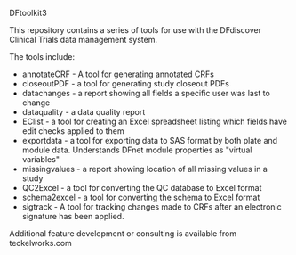DFtoolkit3

This repository contains a series of tools for use with the DFdiscover
Clinical Trials data management system.

The tools include:

* annotateCRF - A tool for generating annotated CRFs
* closeoutPDF - a tool for generating study closeout PDFs
* datachanges - a report showing all fields a specific user was last to change
* dataquality - a data quality report
* EClist - a tool for creating an Excel spreadsheet listing which fields have
  edit checks applied to them
* exportdata - a tool for exporting data to SAS format by both plate and
  module data. Understands DFnet module properties as "virtual variables"
* missingvalues - a report showing location of all missing values in a study
* QC2Excel - a tool for converting the QC database to Excel format
* schema2excel - a tool for converting the schema to Excel format
* sigtrack - A tool for tracking changes made to CRFs after an electronic
  signature has been applied.

Additional feature development or consulting is available from teckelworks.com
